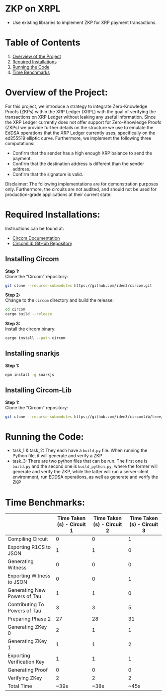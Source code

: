 # ZKP on XRPL
- Use existing libraries to implement ZKP for XRP payment transactions. 

# Table of Contents
1. [Overview of the Project](#Overview-of-the-Project)
2. [Required Installations](#required-installations)
3. [Running the Code](#running-the-code)
4. [Time Benchmarks](#time-Benchmarks)


# Overview of the Project:

For this project, we introduce a strategy to integrate Zero-Knowledge Proofs (ZKPs) within the XRP Ledger (XRPL) with the goal of verifying the transactions on XRP Ledger without leaking any useful information. Since the XRP Ledger currently does not offer support for Zero-Knowledge Proofs (ZKPs) we provide further details on the structure we use to emulate the EdDSA operations that the XRP Ledger currently uses, specifically on the ed255519 elliptic curve. Furthermore, we implement the following three computations:

- Confirm that the sender has a high enough XRP balance to send the payment.
- Confirm that the destination address is different than the sender address.
- Confirm that the signature is valid.

Disclaimer: The following implementations are for demonstration purposes only. Furthermore, the circuits are not audited, and should not be used for production-grade applications at their current state.

# Required Installations:

Instructions can be found at:
- [Circom Documentation](https://docs.circom.io/getting-started/installation/)
- [CircomLib GitHub Repository](https://github.com/iden3/circomlib/tree/master)

## Installing Circom
**Step 1:**  
Clone the “Circom” repository:
```bash
git clone --recurse-submodules https://github.com/iden3/circom.git
```

**Step 2:**  
Change to the `circom` directory and build the release:
```bash
cd circom
cargo build --release
```

**Step 3:**  
Install the circom binary:
```bash
cargo install --path circom
```
## Installing snarkjs
**Step 1:**  
```bash
npm install -g snarkjs
```
## Installing Circom-Lib
**Step 1:**  
Clone the “Circom” repository:
```bash
git clone --recurse-submodules https://github.com/iden3/circomlib/tree/master
```

# Running the Code:
- task_1 & task_2: They each have a `build.py` file. When running the Python file, it will generate and verify a ZKP
- task_3: There are two python files that can be run. The first one is `build.py` and the second one is `build_python.py`, where the former will generate and verify the ZKP, while the latter will run a server-clent environment, run EDDSA operations, as well as generate and verify the ZKP 


# Time Benchmarks:

|                                | Time Taken (s) - Circuit 1 | Time Taken (s) - Circuit 2 | Time Taken (s) - Circuit 3 |
|--------------------------------|----------------------------|----------------------------|----------------------------|
| Compiling Circuit              | 0                          | 0                          | 1                          |
| Exporting R1CS to JSON         | 1                          | 1                          | 0                          |
| Generating Witness             | 0                          | 0                          | 0                          |
| Exporting Witness to JSON      | 0                          | 0                          | 1                          |
| Generating New Powers of Tau   | 1                          | 1                          | 0                          |
| Contributing To Powers of Tau  | 3                          | 3                          | 5                          |
| Preparing Phase 2              | 27                         | 28                         | 31                         |
| Generating ZKey 0              | 2                          | 1                          | 1                          |
| Generating ZKey 1              | 1                          | 1                          | 2                          |
| Exporting Verification Key     | 1                          | 1                          | 1                          |
| Generating Proof               | 0                          | 0                          | 0                          |
| Verifying ZKey                 | 2                          | 2                          | 2                          |
| Total Time                     | ~39s                       | ~38s                       | ~45s                       |

















